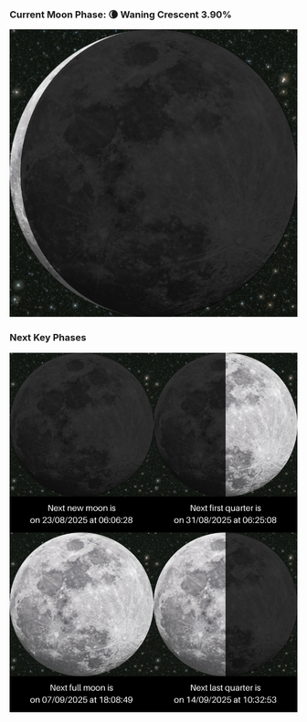 ### Current Moon Phase: 🌘 Waning Crescent 3.90%
![Moon Phase](moonphase.png)
### Next Key Phases
![Gallery](gallery.png)